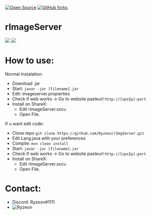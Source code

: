 [![Open Source](https://badges.frapsoft.com/os/v1/open-source.svg?v=102)](https://GitHub.com/Ryzeon/rImgServer)
[![GitHub forks](https://img.shields.io/github/forks/Ryzeon/rImgServer?style=social&label=Fork&maxAge=2592000)](https://GitHub.com/Ryzeon/rImgServer/network/)

# rImageServer

<img src="https://img.shields.io/badge/Java-ED8B00?style=for-the-badge&logo=java&logoColor=white"> <img src="https://img.shields.io/badge/Spring-6DB33F?style=for-the-badge&logo=spring&logoColor=white">

# How to use:

Normal Instalation:
* Download .jar
* Start: ```javar -jar [filename].jar```
* Edit: imageserver.propierties
* Check if web works -> Go to website pasteurl `http://[vpsIp]:port`
* Install on ShareX: 
  * Edit rImageServer.sxcu
  * Open File.

If u want edit code:
* Clone repo ```git clone https://github.com/Ryzeon/rImgServer.git```
* Edit Lang.java with your preferences
* Compile: ```mvn clean install```
* Start: ```javar -jar [filename].jar```
* Check if web works -> Go to website pasteurl `http://[vpsIp]:port`
* Install on ShareX: 
  * Edit rImageServer.sxcu
  * Open File.


# Contact:
* Discord: Ryzeon#1111
* <a href="https://twitter.com/ryzeon_">
  <img align="left" alt="Ryzeon" src="https://img.shields.io/badge/Twitter-1DA1F2?style=for-the-badge&logo=twitter&logoColor=white" />
</a>
